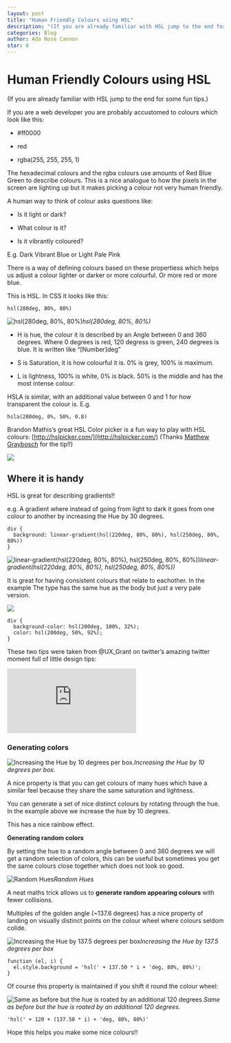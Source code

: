 ```yaml
---
layout: post
title: "Human Friendly Colours using HSL"
description: "(If you are already familiar with HSL jump to the end for some fun tips.)"
categories: Blog
author: Ada Rose Cannon
star: 0
---
```


# Human Friendly Colours using HSL

(If you are already familiar with HSL jump to the end for some fun tips.)

If you are a web developer you are probably accustomed to colours which look like this:

* #ff0000

* red

* rgba(255, 255, 255, 1)

The hexadecimal colours and the rgba colours use amounts of Red Blue Green to describe colours. This is a nice analogue to how the pixels in the screen are lighting up but it makes picking a colour not very human friendly.

A human way to think of colour asks questions like:

* Is it light or dark?

* What colour is it?

* Is it vibrantly coloured?

E.g. Dark Vibrant Blue or Light Pale Pink

There is a way of defining colours based on these propertiess which helps us adjust a colour lighter or darker or more colourful. Or more red or more blue.

This is HSL. In CSS it looks like this:

    hsl(280deg, 80%, 80%)

![hsl(280deg, 80%, 80%)](https://cdn-images-1.medium.com/max/2000/1*3uIcQQhDMwMBeA9c56Pqrw.png)*hsl(280deg, 80%, 80%)*

* H is hue, the colour it is described by an Angle between 0 and 360 degrees. Where 0 degrees is red, 120 degress is green, 240 degrees is blue. It is written like “[Number]deg”

* S is Saturation, it is how colourful it is. 0% is grey, 100% is maximum.

* L is lightness, 100% is white, 0% is black. 50% is the middle and has the most intense colour.

HSLA is similar, with an additional value between 0 and 1 for how transparent the colour is. E.g.

    hsla(280deg, 0%, 50%, 0.8)

Brandon Mathis’s great HSL Color picker is a fun way to play with HSL colours: [http://hslpicker.com/](http://hslpicker.com/) (Thanks [Matthew Graybosch](undefined) for the tip!!)

![](https://cdn-images-1.medium.com/max/2000/1*Q255aGoO2-MCgbesFtXx5Q.png)

## Where it is handy

HSL is great for describing gradients!!

e.g. A gradient where instead of going from light to dark it goes from one colour to another by increasing the Hue by 30 degrees.

    div {
      background: linear-gradient(hsl(220deg, 80%, 80%), hsl(250deg, 80%, 80%))
    }

![linear-gradient(hsl(220deg, 80%, 80%), hsl(250deg, 80%, 80%))](https://cdn-images-1.medium.com/max/2000/1*W6s6zl_IQKuCf1_jOE9D0A.png)*linear-gradient(hsl(220deg, 80%, 80%), hsl(250deg, 80%, 80%))*

It is great for having consistent colours that relate to eachother. In the example The type has the same hue as the body but just a very pale version.

![](https://cdn-images-1.medium.com/max/2000/1*jRAQYyvNUtyQN70BV3jvrA.png)

    div {
      background-color: hsl(200deg, 100%, 32%);
      color: hsl(200deg, 50%, 92%);
    }

These two tips were taken from @UX_Grant on twitter’s amazing twitter moment full of little design tips:

<iframe src="https://medium.com/media/daa1f17ef640670f56f4142e8aee2227" frameborder=0></iframe>

### Generating colors

![Increasing the Hue by 10 degrees per box.](https://cdn-images-1.medium.com/max/2000/1*DG-03t17jdGfeKb9kdmCzQ.png)*Increasing the Hue by 10 degrees per box.*

A nice property is that you can get colours of many hues which have a similar feel because they share the same saturation and lightness.

You can generate a set of nice distinct colours by rotating through the hue. In the example above we increase the hue by 10 degrees.

This has a nice rainbow effect.

**Generating random colors**

By setting the hue to a random angle between 0 and 360 degrees we will get a random selection of colors, this can be useful but sometimes you get the same colours close together which does not look so good.

![Random Hues](https://cdn-images-1.medium.com/max/2000/1*aiqgub24aaVUrWp2xQXg3w.png)*Random Hues*

A neat maths trick allows us to **generate random appearing colours** with fewer collisions.

Multiples of the golden angle (~137.6 degrees) has a nice property of landing on visually distinct points on the colour wheel where colours seldom colide.

![Increasing the Hue by 137.5 degrees per box](https://cdn-images-1.medium.com/max/2000/1*jRLlGQTfyaNZ7i8UAVaMAA.png)*Increasing the Hue by 137.5 degrees per box*

    function (el, i) {
      el.style.background = 'hsl(' + 137.50 * i + 'deg, 80%, 80%)';
    }

Of course this property is maintained if you shift it round the colour wheel:

![Same as before but the hue is roated by an additional 120 degrees.](https://cdn-images-1.medium.com/max/2000/1*t83SE2vS2wCcVKvvmlDvxg.png)*Same as before but the hue is roated by an additional 120 degrees.*

    'hsl(' + 120 + (137.50 * i) + 'deg, 80%, 80%)'

Hope this helps you make some nice colours!!
